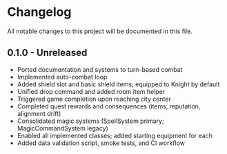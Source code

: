 # Changelog

All notable changes to this project will be documented in this file.

## 0.1.0 - Unreleased
- Ported documentation and systems to turn-based combat
- Implemented auto-combat loop
- Added shield slot and basic shield items; equipped to Knight by default
- Unified drop command and added room item helper
- Triggered game completion upon reaching city center
- Completed quest rewards and consequences (items, reputation, alignment drift)
- Consolidated magic systems (SpellSystem primary; MagicCommandSystem legacy)
- Enabled all implemented classes; added starting equipment for each
- Added data validation script, smoke tests, and CI workflow
